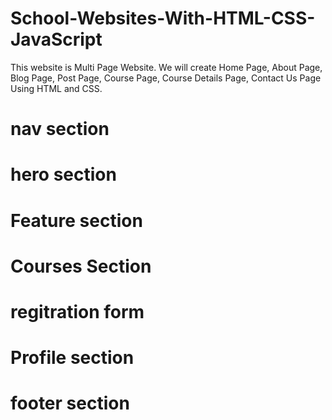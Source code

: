 # School-Websites-With-HTML-CSS-JavaScript
This website is Multi Page Website. We will create Home Page, About Page, Blog Page, Post Page, Course Page, Course Details Page, Contact Us Page Using HTML and CSS.
# nav section
# hero section
# Feature section
# Courses Section
# regitration form
# Profile section
# footer section 